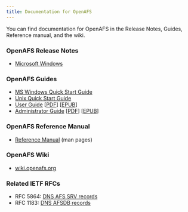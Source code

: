 ```yaml
---
title: Documentation for OpenAFS
---
```


You can find documentation for OpenAFS in the Release Notes, Guides, Reference manual, and the wiki.

### OpenAFS Release Notes ###

* [Microsoft Windows](http://docs.openafs.org/ReleaseNotesWindows/)

### OpenAFS Guides ###

* [MS Windows Quick Start Guide](http://wiki.openafs.org/WindowsEndUserQuickStartGuide)
* [Unix Quick Start Guide](http://docs.openafs.org/QuickStartUnix/)
* [User Guide](http://docs.openafs.org/UserGuide/index.html) \[[PDF](http://docs.openafs.org/UserGuide.pdf)\] \[[EPUB](http://docs.openafs.org/UserGuide.epub)\]
* [Administrator Guide](http://docs.openafs.org/AdminGuide/index.html) \[[PDF](http://docs.openafs.org/AdminGuide.pdf)\] \[[EPUB](http://docs.openafs.org/AdminGuide.epub)\]

### OpenAFS Reference Manual ###

* [Reference Manual](http://docs.openafs.org/Reference/) (man pages)

### OpenAFS Wiki ###

* [wiki.openafs.org](http://wiki.openafs.org/)

### Related IETF RFCs ###

* RFC 5864: [DNS AFS SRV records](http://tools.ietf.org/html/rfc5864)
* RFC 1183: [DNS AFSDB records](http://tools.ietf.org/html/rfc1183)
